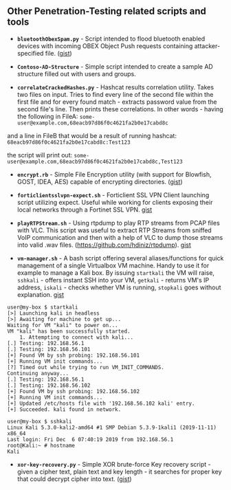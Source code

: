 ## Other Penetration-Testing related scripts and tools


- **`bluetoothObexSpam.py`** - Script intended to flood bluetooth enabled devices with incoming OBEX Object Push requests containing attacker-specified file. ([gist](https://gist.github.com/mgeeky/5b35453cd46837a01200a0eca4aa1e41))

- **`Contoso-AD-Structure`** - Simple script intended to create a sample AD structure filled out with users and groups.

- **`correlateCrackedHashes.py`** - Hashcat results correlation utility.
Takes two files on input. Tries to find every line of the second file within the first file and for every found match - extracts password value from the second file's line. Then prints these correlations.
In other words - having the following in FileA:
	 `some-user@example.com,68eacb97d86f0c4621fa2b0e17cabd8c`

and a line in FileB that would be a result of running hashcat:
	 `68eacb97d86f0c4621fa2b0e17cabd8c:Test123`

the script will print out:
	 `some-user@example.com,68eacb97d86f0c4621fa2b0e17cabd8c,Test123`

- **`encrypt.rb`** - Simple File Encryption utility (with support for Blowfish, GOST, IDEA, AES) capable of encrypting directories. ([gist](https://gist.github.com/mgeeky/751c01c4dac99871f4da))

- **`forticlientsslvpn-expect.sh`** - Forticlient SSL VPN Client launching script utilizing expect. Useful while working for clients exposing their local networks through a Fortinet SSL VPN. [gist](https://gist.githubusercontent.com/mgeeky/8afc0e32b8b97fd6f96fce6098615a93/raw/cf127be09d02e04c00eb578e4ef1219a773d21cf/forticlientsslvpn-expect.sh)

- **`playRTPStream.sh`** - Using rtpdump to play RTP streams from PCAP files with VLC. This script was useful to extract RTP Streams from sniffed VoIP communication and then with a help of VLC to dump those streams into valid .wav files. (https://github.com/hdiniz/rtpdump). [gist](https://gist.github.com/mgeeky/0b8bd81a3f6fb70eec543bc0bae2f079)

- **`vm-manager.sh`** - A bash script offering several aliases/functions for quick management of a single Virtualbox VM machine. Handy to use it for example to manage a Kali box. By issuing `startkali` the VM will raise, `sshkali` - offers instant SSH into your VM, `getkali` - returns VM's IP address, `iskali` - checks whether VM is running, `stopkali` goes without explanation. [gist](https://gist.github.com/mgeeky/80b1f7addb792796d8bfb67188d72f4a)

```
user@my-box $ startkali
[>] Launching kali in headless
[>] Awaiting for machine to get up...
Waiting for VM "kali" to power on...
VM "kali" has been successfully started.
	1. Attempting to connect with kali...
[.] Testing: 192.168.56.1
[.] Testing: 192.168.56.101
[+] Found VM by ssh probing: 192.168.56.101
[+] Running VM init commands...
[?] Timed out while trying to run VM_INIT_COMMANDS.
Continuing anyway...
[.] Testing: 192.168.56.1
[.] Testing: 192.168.56.102
[+] Found VM by ssh probing: 192.168.56.102
[+] Running VM init commands...
[+] Updated /etc/hosts file with '192.168.56.102 kali' entry.
[+] Succeeded. kali found in network.

user@my-box $ sshkali
Linux Kali 5.3.0-kali2-amd64 #1 SMP Debian 5.3.9-1kali1 (2019-11-11) x86_64
Last login: Fri Dec  6 07:40:19 2019 from 192.168.56.1
root@Kali:~ # hostname
Kali
```

- **`xor-key-recovery.py`** - Simple XOR brute-force Key recovery script - given a cipher text, plain text and key length - it searches for proper key that could decrypt cipher into text. ([gist](https://gist.github.com/mgeeky/589b2cf781901288dfea0894a780ff98))
